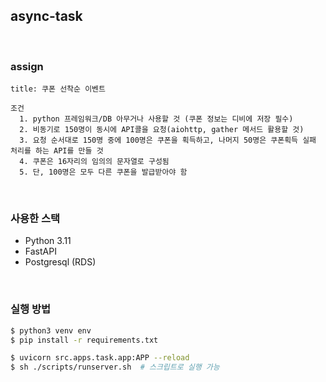 ## async-task


<br>


### assign
```
title: 쿠폰 선착순 이벤트    

조건    
  1. python 프레임워크/DB 아무거나 사용할 것 (쿠폰 정보는 디비에 저장 필수)
  2. 비동기로 150명이 동시에 API콜을 요청(aiohttp, gather 메서드 활용할 것)
  3. 요청 순서대로 150명 중에 100명은 쿠폰을 획득하고, 나머지 50명은 쿠폰획득 실패 처리를 하는 API를 만들 것
  4. 쿠폰은 16자리의 임의의 문자열로 구성됨
  5. 단, 100명은 모두 다른 쿠폰을 발급받아야 함
```

<br>

### 사용한 스택
- Python 3.11
- FastAPI
- Postgresql (RDS)

<br>

### 실행 방법
```zsh
$ python3 venv env
$ pip install -r requirements.txt

$ uvicorn src.apps.task.app:APP --reload
$ sh ./scripts/runserver.sh  # 스크립트로 실행 가능
```